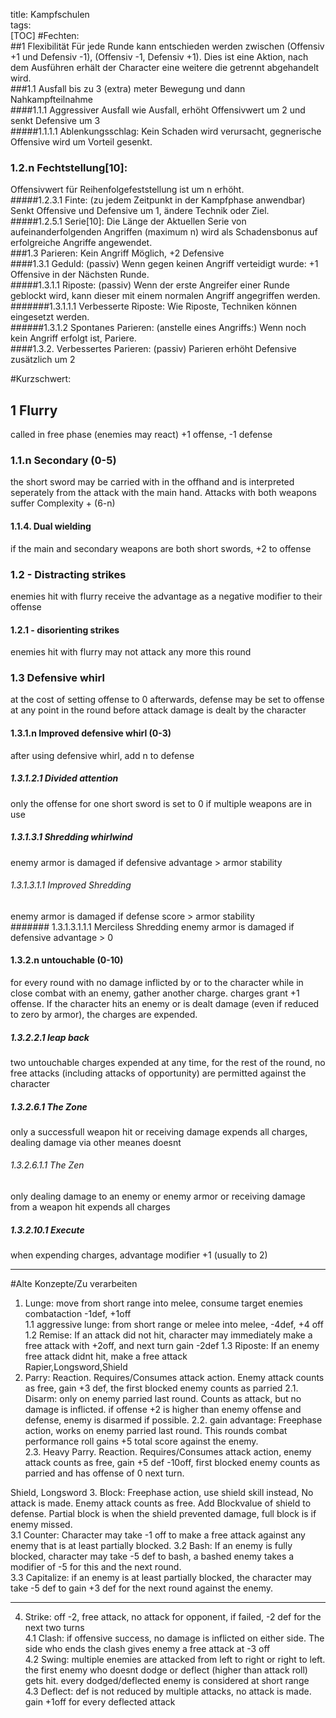 title: Kampfschulen  
tags:   
[TOC]
#Fechten:  
##1 Flexibilität
 Für jede Runde kann entschieden werden zwischen (Offensiv +1 und Defensiv -1), (Offensiv -1, Defensiv +1). Dies ist eine Aktion, nach dem Ausführen erhält der Character eine weitere die getrennt abgehandelt wird.  
###1.1 Ausfall
 bis zu 3 (extra) meter Bewegung und dann Nahkampfteilnahme  
####1.1.1 Aggressiver Ausfall 
 wie Ausfall, erhöht Offensivwert um 2 und senkt Defensive um 3  
#####1.1.1.1 Ablenkungsschlag: 
Kein Schaden wird verursacht, gegnerische Offensive wird um Vorteil gesenkt.   
### 1.2.n Fechtstellung[10]: 
Offensivwert für Reihenfolgefeststellung ist um n erhöht.  
#####1.2.3.1 Finte: 
(zu jedem Zeitpunkt in der Kampfphase anwendbar) Senkt Offensive und Defensive um 1, ändere Technik oder Ziel.  
#####1.2.5.1 Serie[10]: 
Die Länge der Aktuellen Serie von aufeinanderfolgenden Angriffen (maximum n) wird als Schadensbonus auf erfolgreiche Angriffe angewendet.  
###1.3 Parieren: 
Kein Angriff Möglich, +2 Defensive  
####1.3.1 Geduld: 
(passiv) Wenn gegen keinen Angriff verteidigt wurde: +1 Offensive in der Nächsten Runde.  
#####1.3.1.1 Riposte: 
(passiv) Wenn der erste Angreifer einer Runde geblockt wird, kann dieser mit einem normalen Angriff angegriffen werden.   
#######1.3.1.1.1 Verbesserte Riposte: 
Wie Riposte, Techniken können eingesetzt werden.  
######1.3.1.2 Spontanes Parieren: 
(anstelle eines Angriffs:) Wenn noch kein Angriff erfolgt ist, Pariere.  
####1.3.2. Verbessertes Parieren: 
(passiv) Parieren erhöht Defensive zusätzlich um 2  

#Kurzschwert:  
## 1 Flurry 
called in free phase (enemies may react) +1 offense, -1 defense  
### 1.1.n Secondary (0-5)
the short sword may be carried with in the offhand and is interpreted seperately from the attack with the main hand. Attacks with both weapons suffer Complexity + (6-n)  
#### 1.1.4. Dual wielding 
if the main and secondary weapons are both short swords, +2 to offense  
### 1.2 - Distracting strikes 
enemies hit with flurry receive the advantage as a negative modifier to their offense  
#### 1.2.1 - disorienting strikes 
enemies hit with flurry may not attack any more this round  
### 1.3 Defensive whirl 
at the cost of setting offense to 0 afterwards, defense may be set to offense at any point in the round before attack damage is dealt by the character  
#### 1.3.1.n Improved defensive whirl (0-3) 
after using defensive whirl, add n to defense  
##### 1.3.1.2.1 Divided attention 
only the offense for one short sword is set to 0 if multiple weapons are in use  
##### 1.3.1.3.1 Shredding whirlwind 
enemy armor is damaged if defensive advantage > armor stability  
###### 1.3.1.3.1.1 Improved Shredding 
enemy armor is damaged if defense score > armor stability  
####### 1.3.1.3.1.1.1 Merciless Shredding 
enemy armor is damaged if defensive advantage > 0  
#### 1.3.2.n untouchable (0-10) 
for every round with no damage inflicted by or to the character while in close combat with an enemy, gather another charge. charges grant +1 offense. If the character hits an enemy or is dealt damage (even if reduced to zero by armor), the charges are expended.  
##### 1.3.2.2.1 leap back 
two untouchable charges expended at any time, for the rest of the round, no free attacks (including attacks of opportunity) are permitted against the character  
##### 1.3.2.6.1 The Zone 
only a successfull weapon hit or receiving damage expends all charges, dealing damage via other meanes doesnt  
###### 1.3.2.6.1.1 The Zen 
only dealing damage to an enemy or enemy armor or receiving damage from a weapon hit expends all charges  
##### 1.3.2.10.1 Execute 
when expending charges, advantage modifier +1 (usually to 2)  


  
___
#Alte Konzepte/Zu verarbeiten  

1. Lunge:  move from short range into melee, consume target enemies combataction -1def, +1off  
     1.1 aggressive lunge: from short range or melee into melee, -4def, +4 off  
     1.2 Remise: If an attack did not hit, character may immediately make a free attack with +2off, and next turn gain -2def 
     1.3 Riposte: If an enemy free attack didnt hit, make a free attack  
Rapier,Longsword,Shield
2. Parry: Reaction. Requires/Consumes attack action. Enemy attack counts as free, gain +3 def, the first blocked enemy counts as parried
     2.1. Disarm: only on enemy parried last round. Counts as attack, but no damage is inflicted. if offense +2 is higher than enemy offense and defense, enemy is disarmed if possible.
     2.2. gain advantage: Freephase action, works on enemy parried last round. This rounds combat performance roll gains +5 total score against the enemy.  
     2.3. Heavy Parry. Reaction. Requires/Consumes attack action, enemy attack counts as free, gain +5 def -10off, first blocked enemy counts as parried and has offense of 0 next turn.  

Shield, Longsword
3. Block: Freephase action, use shield skill instead, No attack is made. Enemy attack counts as free. Add Blockvalue of shield to defense. Partial block is when the shield prevented damage, full block is if enemy missed.   
     3.1 Counter: Character may take -1 off to make a free attack against any enemy that is at least partially blocked.
     3.2 Bash: If an enemy is fully blocked, character may take -5 def to bash, a bashed enemy takes a modifier of -5 for this and the next round.  
     3.3 Capitalize: if an enemy is at least partially blocked, the character may take -5 def to gain +3 def for the next round against the enemy.

  ___
4. Strike: off -2, free attack, no attack for opponent, if failed, -2 def for the next two turns  
     4.1 Clash: if offensive success, no damage is inflicted on either side. The side who ends the clash gives enemy a free attack at -3 off  
     4.2 Swing: multiple enemies are attacked from left to right or right to left. the first enemy who doesnt dodge or deflect (higher than attack roll) gets hit. every dodged/deflected enemy is considered at short range  
     4.3 Deflect: def is not reduced by multiple attacks, no attack is made. gain +1off for every deflected attack  
